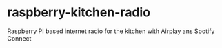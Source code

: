 # raspberry-kitchen-radio
Raspberry PI based internet radio for the kitchen with Airplay ans Spotify Connect
